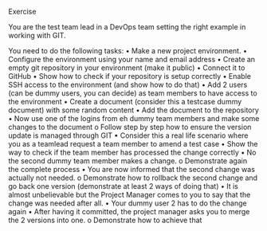 Exercise

You are the test team lead in a DevOps team setting the right example in working with GIT.

You need to do the following tasks:
• Make a new project environment.
• Configure the environment using your name and email address
• Create an empty git repository in your environment (make it public)
• Connect it to GitHub
• Show how to check if your repository is setup correctly
• Enable SSH access to the environment (and show how to do that)
• Add 2 users (can be dummy users, you can decide) as team members to have access to the 
environment
• Create a document (consider this a testcase dummy document) with some random content
• Add the document to the repository
• Now use one of the logins from eh dummy team members and make some changes to the document
    o Follow step by step how to ensure the version update is managed through GIT
▪ Consider this a real life scenario where you as a teamlead request a team member 
to amend a test case
• Show the way to check if the team member has processed the change correctly
• No the second dummy team member makes a change. 
    o Demonstrate again the complete process
• You are now informed that the second change was actually not needed.
    o Demonstrate how to rollback the second change and go back one version (demonstrate at 
least 2 ways of doing that)
• It is almost unbelievable but the Project Manager comes to you to say that the change was needed 
after all.
• Your dummy user 2 has to do the change again 
• After having it committed, the project manager asks you to merge the 2 versions into one. 
    o Demonstrate how to achieve that